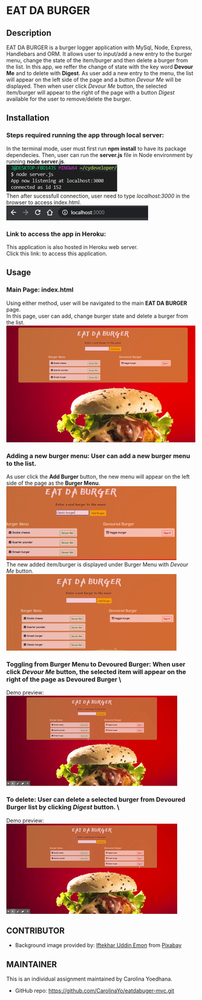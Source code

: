 # EAT DA BURGER

## Description 

EAT DA BURGER is a burger logger application with MySql, Node, Express, Handlebars and ORM.  It allows user to input/add a new entry to the burger menu, change the state of the item/burger and then delete a burger from the list.  In this app, we reffer the change of state with the key word __Devour Me__ and to delete with __Digest__.  As user add a new entry to the menu, the  list will appear on the left side of the page and a button _Devour Me_ will be displayed.  Then when user click _Devour Me_ button, the selected item/burger will appear to the right of the page with a button _Digest_ available for the user to remove/delete the burger.

## Installation
### Steps required running the app through __local server__:

In the terminal mode, user must first run __npm install__ to have its package dependecies. Then, user can run the __server.js__ file in Node environment by running __node server.js__. \
![server](public/assets/img/server.PNG) \
Then after sucessfull connection, user need to type _localhost:3000_ in the browser to access index.html. \
![localhost](public/assets/img/localhost.PNG) 

### Link to access the app in __Heroku__:

This application is also hosted in Heroku web server. \
Click this link:  to access this application.


## Usage 
### __Main Page__: index.html
Using either method, user will be navigated to the main __EAT DA BURGER__ page. \
In this page, user can add, change burger state and delete a burger from the list. \
![root](public/assets/img/root.png)

### __Adding__ a new burger menu: User can add a new burger menu to the list. 
As user click the __Add Burger__ button, the new menu will appear on the left side of the page as the __Burger Menu__. \
![add](public/assets/img/add.png) \
The new added item/burger is displayed under Burger Menu with _Devour Me_ button. \
![addlist](public/assets/img/addlist.png)

### __Toggling__ from __Burger Menu__ to __Devoured Burger__: When user click _Devour Me_ button, the selected item will appear on the right of the page as __Devoured Burger__ \
Demo preview: \
![devoured](public/assets/img/devoured.gif)

### __To delete__: User can delete a selected burger from __Devoured Burger__ list by clicking _Digest_ button. \
Demo preview: \
![digested](public/assets/img/digested.gif)

## CONTRIBUTOR
* Background image provided by: <a href="https://pixabay.com/users/fonok-12260375/?utm_source=link-attribution&amp;utm_medium=referral&amp;utm_campaign=image&amp;utm_content=4385386">Iftekhar Uddin Emon</a> from <a href="https://pixabay.com/?utm_source=link-attribution&amp;utm_medium=referral&amp;utm_campaign=image&amp;utm_content=4385386">Pixabay</a>

## MAINTAINER 
This is an individual assignment maintained by Carolina Yoedhana.
* GitHub repo: https://github.com/CarolinaYo/eatdabuger-mvc.git
